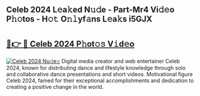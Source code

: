 ## Celeb 2024 L𝚎a𝚔ed N𝚞𝚍e - Part-Mr4 Vi𝚍𝚎o P𝚑𝚘tos - H𝚘𝚝 O𝚗𝚕yf𝚊ns L𝚎a𝚔s i5GJX

# <h2><a href="http://kff0htx.oniu.top/?m=Celeb+2024">🔗👉 🔴 Celeb 2024 P𝚑ot𝚘𝚜 V𝚒d𝚎o</a></h2>

[![Celeb 2024 Nu𝚍e𝚜](https://i.imgur.com/0qMVB7G.gif)](http://kff0htx.oniu.top/?m=Celeb+2024)
Digital media creator and web entertainer Celeb 2024, known for distributing dance and lifestyle knowledge through solo and collaborative dance presentations and short videos. Motivational figure Celeb 2024, famed for their exceptional accomplishments and dedication to creating a positive change in the world.  

